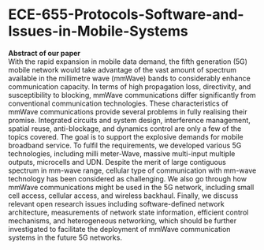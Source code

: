# ECE-655-Protocols-Software-and-Issues-in-Mobile-Systems
<b>Abstract of our paper </b><br>
With the rapid expansion in mobile data
demand, the fifth generation (5G) mobile network
would take advantage of the vast amount of
spectrum available in the millimetre wave
(mmWave) bands to considerably enhance
communication capacity. In terms of high
propagation loss, directivity, and susceptibility to
blocking, mmWave communications differ
significantly from conventional communication
technologies. These characteristics of mmWave
communications provide several problems in fully
realising their promise. Integrated circuits and
system design, interference management, spatial
reuse, anti-blockage, and dynamics control are
only a few of the topics covered. The goal is to
support the explosive demands for mobile
broadband service. To fulfil the requirements, we
developed various 5G technologies, including milli
meter-Wave, massive multi-input multiple
outputs, microcells and UDN. Despite the merit of
large contiguous spectrum in mm-wave range,
cellular type of communication with mm-wave
technology has been considered as challenging. We
also go through how mmWave communications
might be used in the 5G network, including small
cell access, cellular access, and wireless backhaul.
Finally, we discuss relevant open research issues
including software-defined network architecture,
measurements of network state information,
efficient control mechanisms, and heterogeneous
networking, which should be further investigated
to facilitate the deployment of mmWave
communication systems in the future 5G networks.
